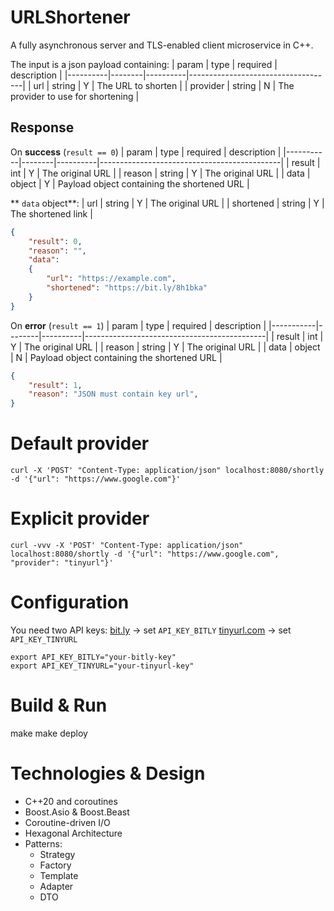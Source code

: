 # URLShortener
A fully asynchronous server and TLS-enabled client microservice in C++.

The input is a json payload containing:
| param    | type   | required | description                        |
|----------|--------|----------|------------------------------------|
| url      | string | Y        | The URL to shorten                 |
| provider | string | N        | The provider to use for shortening |

## Response

On **success** (`result == 0`)
| param     | type   | required | description                                 |
|-----------|--------|----------|---------------------------------------------|
| result    | int    | Y        | The original URL                            |
| reason    | string | Y        | The original URL                            |
| data      | object | Y        | Payload object containing the shortened URL |

** `data` object**:
| url       | string | Y        | The original URL                     |
| shortened | string | Y        | The shortened link                   |

```json
{
    "result": 0,
    "reason": "",
    "data":
    {
        "url": "https://example.com",
        "shortened": "https://bit.ly/8h1bka"
    }
}
```

On **error** (`result == 1`)
| param     | type   | required | description                                 |
|-----------|--------|----------|---------------------------------------------|
| result    | int    | Y        | The original URL                            |
| reason    | string | Y        | The original URL                            |
| data      | object | N        | Payload object containing the shortened URL |

```json
{
    "result": 1,
    "reason": "JSON must contain key url",
}
```

# Default provider
```
curl -X 'POST' "Content-Type: application/json" localhost:8080/shortly -d '{"url": "https://www.google.com"}'
```
# Explicit provider
```
curl -vvv -X 'POST' "Content-Type: application/json" localhost:8080/shortly -d '{"url": "https://www.google.com", "provider": "tinyurl"}'
```

# Configuration
You need two API keys:
[bit.ly](https://dev.bitly.com/)           -> set `API_KEY_BITLY`
[tinyurl.com](https://tinyurl.com/app/dev) -> set `API_KEY_TINYURL`

```
export API_KEY_BITLY="your-bitly-key"
export API_KEY_TINYURL="your-tinyurl-key"
```

# Build & Run
make
make deploy

# Technologies & Design
* C++20 and coroutines
* Boost.Asio & Boost.Beast
* Coroutine-driven I/O
* Hexagonal Architecture
* Patterns:
    * Strategy
    * Factory
    * Template
    * Adapter
    * DTO